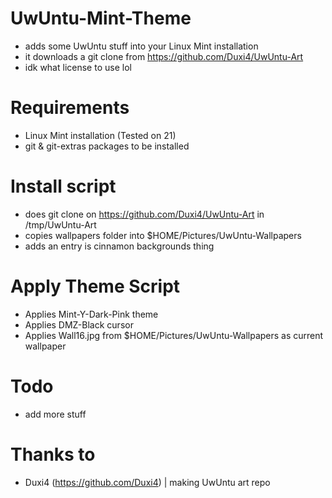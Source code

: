 # UwUntu-Mint-Theme
- adds some UwUntu stuff into your Linux Mint installation
- it downloads a git clone from https://github.com/Duxi4/UwUntu-Art
- idk what license to use lol
# Requirements
- Linux Mint installation (Tested on 21)
- git & git-extras packages to be installed
# Install script
- does git clone on https://github.com/Duxi4/UwUntu-Art in /tmp/UwUntu-Art
- copies wallpapers folder into $HOME/Pictures/UwUntu-Wallpapers
- adds an entry is cinnamon backgrounds thing
# Apply Theme Script
- Applies Mint-Y-Dark-Pink theme
- Applies DMZ-Black cursor
- Applies Wall16.jpg from $HOME/Pictures/UwUntu-Wallpapers as current wallpaper
# Todo
- add more stuff
# Thanks to
- Duxi4 (https://github.com/Duxi4) | making UwUntu art repo
